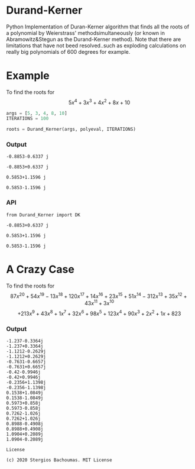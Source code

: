 # Durand-Kerner

Python Implementation of Duran-Kerner algorithm that finds all the roots of a polynomial by Weierstrass' methodsimultaneously (or known in Abramowitz&Stegun as the Durand-Kerner method).
Note that there are limitations that have not beed resolved..such as exploding calculations on really big polynomials of 600 degrees for example.

# Example

To find the roots for $$5 x^4 + 3 x^3 + 4 x^2 + 8 x + 10$$

```python
args = [5, 3, 4, 8, 10]
ITERATIONS = 100

roots = Durand_Kerner(args, polyeval, ITERATIONS)

```

### Output

```
-0.8853-0.6337 j

-0.8853+0.6337 j

0.5853+1.1596 j

0.5853-1.1596 j

```

### API

```
from Durand_Kerner import DK

-0.8853+0.6337 j

0.5853+1.1596 j

0.5853-1.1596 j

```

# A Crazy Case

To find the roots for $$87x^{20} + 54 x^{19} -13 x^{18} + 120 x^{17} + 14 x^{16} + 23 x^{15} + 51 x^{14} - 312 x^{13}+ 35 x^{12} + 43 x^{11} + 3 x^{10}  $$
$$+ 213 x^{9} + 43 x^{8} + 1x^{7} + 32x^{6} +  98x^{5} + 123 x^{4} +  90x^{3} + 2x^{2} + 1x + 823$$

### Output

```
-1.237-0.3364j
-1.237+0.3364j
-1.1212-0.2629j
-1.1212+0.2629j
-0.7631-0.6657j
-0.7631+0.6657j
-0.42-0.9946j
-0.42+0.9946j
-0.2356+1.1398j
-0.2356-1.1398j
0.1538+1.0849j
0.1538-1.0849j
0.5973+0.858j
0.5973-0.858j
0.7262-1.026j
0.7262+1.026j
0.8988-0.4908j
0.8988+0.4908j
1.0904+0.2089j
1.0904-0.2089j

```

```
License

(c) 2020 Stergios Bachoumas. MIT License

```
